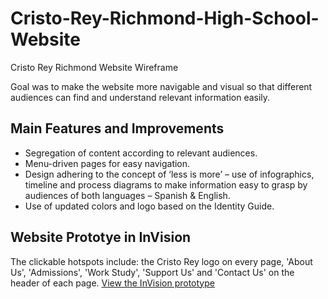 # Cristo-Rey-Richmond-High-School-Website
Cristo Rey Richmond Website Wireframe

Goal was to make the website more navigable and visual so that different audiences can find and understand relevant information easily.

## Main Features and Improvements

* Segregation of content according to relevant audiences.
* Menu-driven pages for easy navigation.
* Design adhering to the concept of ‘less is more’ – use of infographics, timeline and process diagrams to make information easy to grasp by audiences of both languages – Spanish & English.
* Use of updated colors and logo based on the Identity Guide.

## Website Prototye in InVision

The clickable hotspots include: the Cristo Rey logo on every page, 'About Us', 'Admissions', 'Work Study', 'Support Us' and 'Contact Us' on the header of each page. 
[View the InVision prototype](https://invis.io/Y4T39WYAHEN#/375057843_Home)
